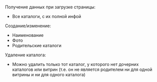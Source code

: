 Получение данных при загрузке страницы:
- Все каталоги, с их полной инфой

Создание/изменение:
- Наименование
- Фото
- Родительские каталоги

Удаление каталога:
- Можно удалить только тот каталог, у которого нет дочерних каталогов или витрин (т.е. он не является родителем ни для одной витрины и ни для одного каталога)